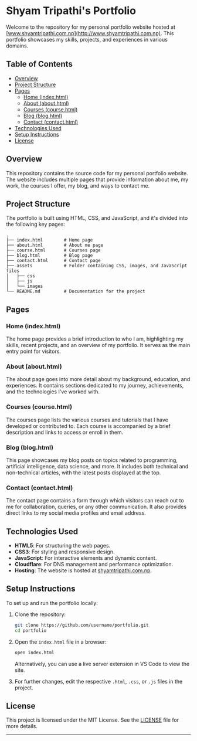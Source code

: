 

# Shyam Tripathi's Portfolio

Welcome to the repository for my personal portfolio website hosted at [www.shyamtripathi.com.np](http://www.shyamtripathi.com.np). This portfolio showcases my skills, projects, and experiences in various domains.

## Table of Contents

- [Overview](#overview)
- [Project Structure](#project-structure)
- [Pages](#pages)
  - [Home (index.html)](#home-indexhtml)
  - [About (about.html)](#about-abouthtml)
  - [Courses (course.html)](#courses-coursehtml)
  - [Blog (blog.html)](#blog-bloghtml)
  - [Contact (contact.html)](#contact-contacthtml)
- [Technologies Used](#technologies-used)
- [Setup Instructions](#setup-instructions)
- [License](#license)

## Overview

This repository contains the source code for my personal portfolio website. The website includes multiple pages that provide information about me, my work, the courses I offer, my blog, and ways to contact me.

## Project Structure

The portfolio is built using HTML, CSS, and JavaScript, and it's divided into the following key pages:

```
.
├── index.html        # Home page
├── about.html        # About me page
├── course.html       # Courses page
├── blog.html         # Blog page
├── contact.html      # Contact page
├── assets            # Folder containing CSS, images, and JavaScript files
│   ├── css
│   ├── js
│   └── images
└── README.md         # Documentation for the project
```

## Pages

### Home (index.html)

The home page provides a brief introduction to who I am, highlighting my skills, recent projects, and an overview of my portfolio. It serves as the main entry point for visitors.

### About (about.html)

The about page goes into more detail about my background, education, and experiences. It contains sections dedicated to my journey, achievements, and the technologies I've worked with.

### Courses (course.html)

The courses page lists the various courses and tutorials that I have developed or contributed to. Each course is accompanied by a brief description and links to access or enroll in them.

### Blog (blog.html)

This page showcases my blog posts on topics related to programming, artificial intelligence, data science, and more. It includes both technical and non-technical articles, with the latest posts displayed at the top.

### Contact (contact.html)

The contact page contains a form through which visitors can reach out to me for collaboration, queries, or any other communication. It also provides direct links to my social media profiles and email address.

## Technologies Used

- **HTML5**: For structuring the web pages.
- **CSS3**: For styling and responsive design.
- **JavaScript**: For interactive elements and dynamic content.
- **Cloudflare**: For DNS management and performance optimization.
- **Hosting**: The website is hosted at [shyamtripathi.com.np](http://www.shyamtripathi.com.np).

## Setup Instructions

To set up and run the portfolio locally:

1. Clone the repository:
   ```bash
   git clone https://github.com/username/portfolio.git
   cd portfolio
   ```

2. Open the `index.html` file in a browser:
   ```bash
   open index.html
   ```

   Alternatively, you can use a live server extension in VS Code to view the site.

3. For further changes, edit the respective `.html`, `.css`, or `.js` files in the project.

## License

This project is licensed under the MIT License. See the [LICENSE](LICENSE) file for more details.

---

